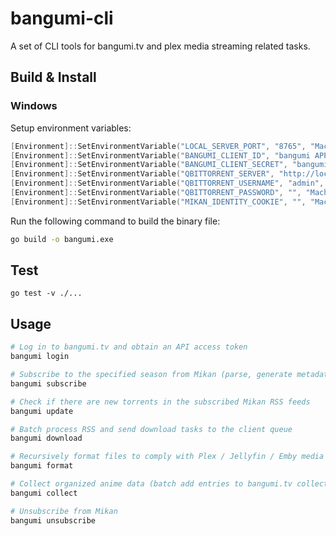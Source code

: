 # bangumi-cli

A set of CLI tools for bangumi.tv and plex media streaming related tasks.

## Build & Install

### Windows

Setup environment variables:

```ps1
[Environment]::SetEnvironmentVariable("LOCAL_SERVER_PORT", "8765", "Machine")
[Environment]::SetEnvironmentVariable("BANGUMI_CLIENT_ID", "bangumi APP ID", "Machine")
[Environment]::SetEnvironmentVariable("BANGUMI_CLIENT_SECRET", "bangumi APP Secret", "Machine")
[Environment]::SetEnvironmentVariable("QBITTORRENT_SERVER", "http://localhost:8767", "Machine")
[Environment]::SetEnvironmentVariable("QBITTORRENT_USERNAME", "admin", "Machine")
[Environment]::SetEnvironmentVariable("QBITTORRENT_PASSWORD", "", "Machine")
[Environment]::SetEnvironmentVariable("MIKAN_IDENTITY_COOKIE", "", "Machine")
```

Run the following command to build the binary file:

```sh
go build -o bangumi.exe
```

## Test

```
go test -v ./...
```

## Usage

```sh
# Log in to bangumi.tv and obtain an API access token
bangumi login

# Subscribe to the specified season from Mikan (parse, generate metadata, prepare for pre-download)
bangumi subscribe

# Check if there are new torrents in the subscribed Mikan RSS feeds
bangumi update

# Batch process RSS and send download tasks to the client queue
bangumi download

# Recursively format files to comply with Plex / Jellyfin / Emby media library standards
bangumi format

# Collect organized anime data (batch add entries to bangumi.tv collection, sync Mikan subscription list)
bangumi collect

# Unsubscribe from Mikan
bangumi unsubscribe
```
